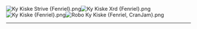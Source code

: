 ![Ky Kiske Strive {Fenriel}.png](https://raw.githubusercontent.com/Klokinator/FE-Repo/main/Portrait%20Repository/Non-FE%20Properties/Guilty%20Gear/Ky%20Kiske%20Strive%20%7BFenriel%7D.png "Ky Kiske Strive {Fenriel}.png")![Ky Kiske Xrd {Fenriel}.png](https://raw.githubusercontent.com/Klokinator/FE-Repo/main/Portrait%20Repository/Non-FE%20Properties/Guilty%20Gear/Ky%20Kiske%20Xrd%20%7BFenriel%7D.png "Ky Kiske Xrd {Fenriel}.png")![Ky Kiske {Fenriel}.png](https://raw.githubusercontent.com/Klokinator/FE-Repo/main/Portrait%20Repository/Non-FE%20Properties/Guilty%20Gear/Ky%20Kiske%20%7BFenriel%7D.png "Ky Kiske {Fenriel}.png")![Robo Ky Kiske {Fenriel, CranJam}.png](https://raw.githubusercontent.com/Klokinator/FE-Repo/main/Portrait%20Repository/Non-FE%20Properties/Guilty%20Gear/Robo%20Ky%20Kiske%20%7BFenriel,%20CranJam%7D.png "Robo Ky Kiske {Fenriel, CranJam}.png")



----

